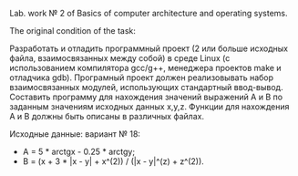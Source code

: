 Lab. work № 2 of Basics of computer architecture and operating systems.

The original condition of the task:

Разработать и отладить программный проект (2 или больше исходных файла, взаимосвязанных между собой) в среде Linux (c использованием компилятора gcc/g++, менеджера проектов make и отладчика gdb).  Програмный проект должен реализовывать набор взаимосвязанных модулей, использующих стандартный ввод-вывод.  
Составить программу для нахождения значений выражений А и В по заданным значениям исходных данных x,y,z. Функции для нахождения А и В должны быть описаны в различных файлах.

Исходные данные: вариант № 18:
* A = 5 * arctgx - 0.25 * arctgy;
* B = (x + 3 * |x - y| + x^(2)) / (|x - y|^(z) + z^(2)).
